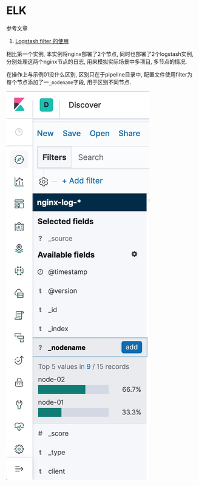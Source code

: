 # ELK

参考文章

1. [Logstash filter 的使用](https://techlog.cn/article/list/10182917)

相比第一个实例, 本实例将nginx部署了2个节点, 同时也部署了2个logstash实例, 分别处理这两个nginx节点的日志, 用来模拟实际场景中多项目, 多节点的情况.

在操作上与示例01没什么区别, 区别只在于pipeline目录中, 配置文件使用filter为每个节点添加了一`_nodename`字段, 用于区别不同节点.

![](./doc/src/001.png)